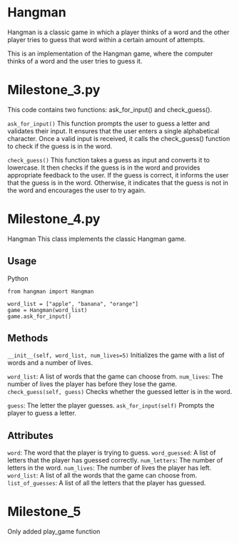 
# Hangman
Hangman is a classic game in which a player thinks of a word and the other player tries to guess that word within a certain amount of attempts.

This is an implementation of the Hangman game, where the computer thinks of a word and the user tries to guess it. 

# Milestone_3.py
This code contains two functions: ask_for_input() and check_guess().

`ask_for_input()`
This function prompts the user to guess a letter and validates their input. It ensures that the user enters a single alphabetical character. Once a valid input is received, it calls the check_guess() function to check if the guess is in the word.

`check_guess()`
This function takes a guess as input and converts it to lowercase. It then checks if the guess is in the word and provides appropriate feedback to the user. If the guess is correct, it informs the user that the guess is in the word. Otherwise, it indicates that the guess is not in the word and encourages the user to try again.

# Milestone_4.py
Hangman
This class implements the classic Hangman game.

## Usage
Python
```
from hangman import Hangman

word_list = ["apple", "banana", "orange"]
game = Hangman(word_list)
game.ask_for_input()
```
## Methods
`__init__(self, word_list, num_lives=5)`
Initializes the game with a list of words and a number of lives.

`word_list`: A list of words that the game can choose from.
`num_lives`: The number of lives the player has before they lose the game.
`check_guess(self, guess)`
Checks whether the guessed letter is in the word.

`guess`: The letter the player guesses.
`ask_for_input(self)`
Prompts the player to guess a letter.

## Attributes
`word`: The word that the player is trying to guess.
`word_guessed`: A list of letters that the player has guessed correctly.
`num_letters`: The number of letters in the word.
`num_lives`: The number of lives the player has left.
`word_list`: A list of all the words that the game can choose from.
`list_of_guesses`: A list of all the letters that the player has guessed.

# Milestone_5
Only added play_game function